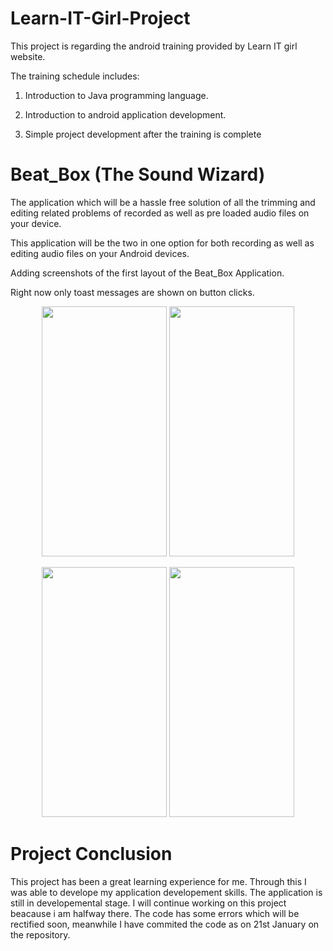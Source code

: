 # Learn-IT-Girl-Project
This project is regarding the android training provided by Learn IT girl website.</p>
The training schedule includes:</p>
1. Introduction to Java programming language.</p>
2. Introduction to android application development.</p>
3. Simple project development after the training is complete</p>
# Beat_Box (The Sound Wizard)
The application which will be a hassle free solution of all the trimming and editing related problems of recorded as well as pre loaded audio files on your device.</p>
This application will be the two in one option for both recording as well as editing audio files on your Android devices.</p>
Adding screenshots of the first layout of the Beat_Box Application.</p>
Right now only toast messages are shown on button clicks.</p>
<p align="center">
<img src="https://user-images.githubusercontent.com/26011003/33242140-32491120-d2f6-11e7-8f6a-820c0e528809.png" height="400" width="200"/>
<img src="https://user-images.githubusercontent.com/26011003/33242141-329cd418-d2f6-11e7-94c1-f81777f12462.png" height="400" width="200"/></p>
<p align="center">
<img src="https://user-images.githubusercontent.com/26011003/33242142-32ef84ba-d2f6-11e7-8dd3-8fc323057519.png" height="400" width="200"/>
<img src="https://user-images.githubusercontent.com/26011003/33242143-33439c08-d2f6-11e7-9198-9c6b503f8c08.png" height="400" width="200"/></p>

# Project Conclusion
This project has been a great learning experience for me. Through this I was able to develope my application developement skills. The application is still in developemental stage. I will continue working on this project beacause i am halfway there. The code has some errors which will be rectified soon, meanwhile I have commited the code as on 21st January on the repository.</p>
